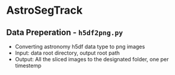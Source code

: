 # AstroSegTrack

## Data Preperation - `h5df2png.py`
- Converting astronomy h5df data type to png images
- Input: data root directory, output root path
- Output: All the sliced images to the designated folder, one per timestemp

